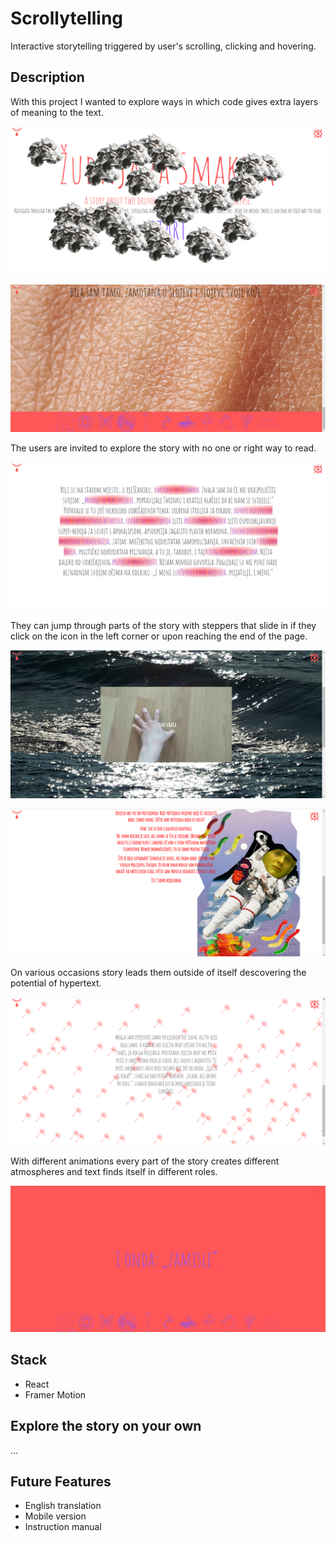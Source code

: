 # Scrollytelling

Interactive storytelling triggered by user's scrolling, clicking and hovering.

## Description

With this project I wanted to explore ways in which code gives extra layers of meaning to the text.

![home](./public/scrollytelling/img1.PNG)

![first](./public/scrollytelling/img6.PNG)

The users are invited to explore the story with no one or right way to read.

![third](./public/scrollytelling/img8.PNG)

They can jump through parts of the story with steppers that slide in if they click on the icon in the left corner or upon reaching the end of the page.

![fourth](./public/scrollytelling/img9.PNG)

![fifth](./public/scrollytelling/img10.PNG)

On various occasions story leads them outside of itself descovering the potential of hypertext.

![seventh](./public/scrollytelling/img12.PNG)

With different animations every part of the story creates different atmospheres and text finds itself in different roles.

![ninth](./public/scrollytelling/img14.PNG)

## Stack

-   React
-   Framer Motion

## Explore the story on your own

...

## Future Features

-   English translation
-   Mobile version
-   Instruction manual
